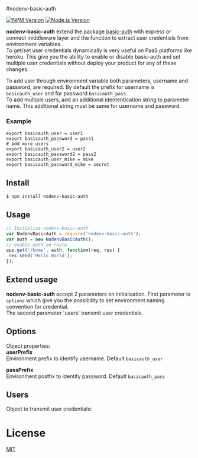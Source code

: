 #nodenv-basic-auth

[![NPM Version][npm-image]][npm-url]
[![Node.js Version][node-version-image]][node-version-url]

**nodenv-basic-auth** extend the package [basic-auth](https://www.npmjs.com/package/basic-auth) with express or connect middleware layer 
and the function to extract user credentials from environment variables.     
To get/set user credentials dynamically is very useful on PaaS platforms like heroku. This give you the ability to 
enable or disable basic-auth and set multiple user credentials without deploy your product for any of these changes.

To add user through environment variable both parameters, username and password, are required. 
By default the prefix for username is `basicauth_user` and for password `basicauth_pass`.    
To add multiple users, add an additional idententication string to parameter name. This additional string 
must be same for username and password. 

### Example
```shell
export basicauth_user = user1
export basicauth_password = pass1
# add more users
export basicauth_user2 = user2
export basicauth_password2 = pass2
export basicauth_user_mike = mike
export basicauth_password_mike = secret
```

## Install
    $ npm install nodenv-basic-auth
    
## Usage
```js
// Initialize nodenv-basic-auth
var NodenvBasicAuth = require('nodenv-basic-auth');
var auth = new NodenvBasicAuth();
// enable auth on route
app.get('/home', auth, function(req, res) {
 res.send('Hello World');
});
```

## Extend usage
**nodenv-basic-auth** accept 2 parameters on initialisation. First parameter is ```options``` which give you the 
possibility to set environment naming convention for credential.   
The second parameter 'users' transmit user credentials.

## Options
Object properties:    
**userPrefix**    
Environment prefix to identify username.  Default `basicauth_user`
    
**passPrefix**    
Environment postfix to identify password. Default `basicauth_pass`

## Users
Object to transmit user credentials:

# License

[MIT](LICENSE)

[npm-image]: https://img.shields.io/npm/v/basic-auth.svg
[npm-url]: https://npmjs.org/package/basic-auth
[node-version-image]: https://img.shields.io/node/v/basic-auth.svg
[node-version-url]: http://nodejs.org/download/